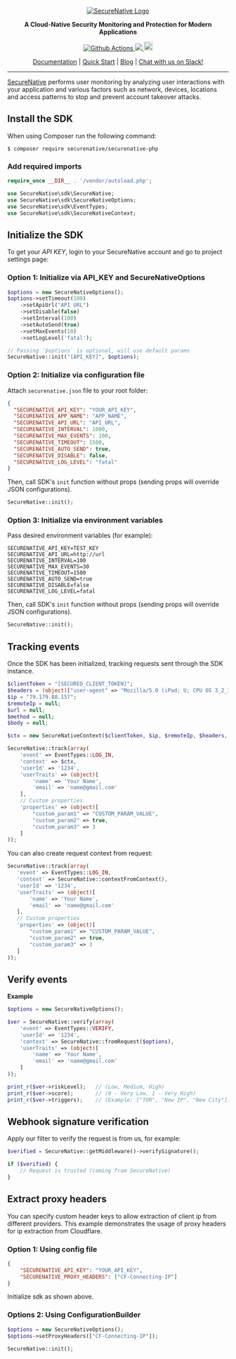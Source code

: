 <p align="center">
  <a href="https://www.securenative.com"><img src="https://user-images.githubusercontent.com/45174009/77826512-f023ed80-7120-11ea-80e0-58aacde0a84e.png" alt="SecureNative Logo"/></a>
</p>

<p align="center">
  <b>A Cloud-Native Security Monitoring and Protection for Modern Applications</b>
</p>
<p align="center">
  <a href="https://github.com/securenative/securenative-php">
    <img alt="Github Actions" src="https://github.com/securenative/securenative-php/workflows/CI/badge.svg">
  </a>
  <a href="https://codecov.io/gh/securenative/securenative-php">
    <img src="https://codecov.io/gh/securenative/securenative-php/branch/master/graph/badge.svg" />
  </a>
  <a href="https://packagist.org/packages/securenative/securenative-php">
  <img src="https://img.shields.io/packagist/v/securenative/securenative-php" alt="npm version" height="20">
    </a>
</p>
<p align="center">
  <a href="https://docs.securenative.com">Documentation</a> |
  <a href="https://docs.securenative.com/quick-start">Quick Start</a> |
  <a href="https://blog.securenative.com">Blog</a> |
  <a href="">Chat with us on Slack!</a>
</p>
<hr/>


[SecureNative](https://www.securenative.com/) performs user monitoring by analyzing user interactions with your application and various factors such as network, devices, locations and access patterns to stop and prevent account takeover attacks.

## Install the SDK

When using Composer run the following command:
```shell script
$ composer require securenative/securenative-php
```

### Add required imports
```php
require_once __DIR__ . '/vendor/autoload.php';

use SecureNative\sdk\SecureNative;
use SecureNative\sdk\SecureNativeOptions;
use SecureNative\sdk\EventTypes;
use SecureNative\sdk\SecureNativeContext;
```

## Initialize the SDK

To get your *API KEY*, login to your SecureNative account and go to project settings page:

### Option 1: Initialize via API_KEY and SecureNativeOptions
```php
$options = new SecureNativeOptions();
$options->setTimeout(100)
    ->setApiUrl("API URL")
    ->setDisable(false)
    ->setInterval(100)
    ->setAutoSend(true)
    ->setMaxEvents(10)
    ->setLogLevel('fatal');

// Passing `$options` is optional, will use default params
SecureNative::init("[API_KEY]", $options);
```
### Option 2: Initialize via configuration file

Attach `securenative.json` file to your root folder:

```json
{
  "SECURENATIVE_API_KEY": "YOUR_API_KEY",
  "SECURENATIVE_APP_NAME": "APP_NAME",
  "SECURENATIVE_API_URL": "API_URL",
  "SECURENATIVE_INTERVAL": 1000,
  "SECURENATIVE_MAX_EVENTS": 100,
  "SECURENATIVE_TIMEOUT": 1500,
  "SECURENATIVE_AUTO_SEND": true,
  "SECURENATIVE_DISABLE": false,
  "SECURENATIVE_LOG_LEVEL": "fatal"
}
```
Then, call SDK's `init` function without props (sending props will override JSON configurations).
```php
SecureNative::init();
```

### Option 3: Initialize via environment variables

Pass desired environment variables (for example):

```shell script
SECURENATIVE_API_KEY=TEST_KEY
SECURENATIVE_API_URL=http://url
SECURENATIVE_INTERVAL=100
SECURENATIVE_MAX_EVENTS=30
SECURENATIVE_TIMEOUT=1500
SECURENATIVE_AUTO_SEND=true
SECURENATIVE_DISABLE=false
SECURENATIVE_LOG_LEVEL=fatal
```

Then, call SDK's `init` function without props (sending props will override JSON configurations).
```php
SecureNative::init();
```

## Tracking events

Once the SDK has been initialized, tracking requests sent through the SDK
instance.

```php
$clientToken = "[SECURED_CLIENT_TOKEN]";
$headers = (object)["user-agent" => "Mozilla/5.0 (iPad; U; CPU OS 3_2_1 like Mac OS X; en-us"];
$ip = "79.179.88.157";
$remoteIp = null;
$url = null;
$method = null;
$body = null;

$ctx = new SecureNativeContext($clientToken, $ip, $remoteIp, $headers, $url, $method, $body);

SecureNative::track(array(
    'event' => EventTypes::LOG_IN,
    'context' => $ctx,
    'userId' => '1234',
    'userTraits' => (object)[
        'name' => 'Your Name',
        'email' => 'name@gmail.com'
    ],
    // Custom properties
    'properties' => (object)[
        "custom_param1" => "CUSTOM_PARAM_VALUE",
        "custom_param2" => true,
        "custom_param3" => 3
    ]
));
 ```

You can also create request context from request:
 ```php
SecureNative::track(array(
    'event' => EventTypes::LOG_IN,
    'context' => SecureNative::contextFromContext(),
    'userId' => '1234',
    'userTraits' => (object)[
        'name' => 'Your Name',
        'email' => 'name@gmail.com'
    ],
    // Custom properties
    'properties' => (object)[
        "custom_param1" => "CUSTOM_PARAM_VALUE",
        "custom_param2" => true,
        "custom_param3" => 3
    ]
));
 ```

## Verify events

**Example**

```php
$options = new SecureNativeOptions();

$ver = SecureNative::verify(array(
    'event' => EventTypes::VERIFY,
    'userId' => '1234',
    'context' => SecureNative::fromRequest($options),
    'userTraits' => (object)[
        'name' => 'Your Name',
        'email' => 'name@gmail.com'
    ]
));

print_r($ver->riskLevel);   // (Low, Medium, High)
print_r($ver->score);       // (0 - Very Low, 1 - Very High)
print_r($ver->triggers);    // (Example: ["TOR", "New IP", "New City"])
```

## Webhook signature verification

Apply our filter to verify the request is from us, for example:

```php
$verified = SecureNative::getMiddleware()->verifySignature();

if ($verified) {
    // Request is trusted (coming from SecureNative) 
}
 ```

## Extract proxy headers

You can specify custom header keys to allow extraction of client ip from different providers.
This example demonstrates the usage of proxy headers for ip extraction from Cloudflare.

### Option 1: Using config file
```json
{
    "SECURENATIVE_API_KEY": "YOUR_API_KEY",
    "SECURENATIVE_PROXY_HEADERS": ["CF-Connecting-IP"]
}
```

Initialize sdk as shown above.

### Options 2: Using ConfigurationBuilder

```php
$options = new SecureNativeOptions();
$options->setProxyHeaders(["CF-Connecting-IP"]);

SecureNative::init();
``` 